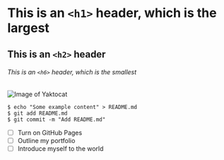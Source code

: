 # This is an `<h1>` header, which is the largest
## This is an `<h2>` header
###### This is an `<h6>` header, which is the smallest

![Image of Yaktocat](https://octodex.github.com/images/yaktocat.png)

```
$ echo "Some example content" > README.md
$ git add README.md
$ git commit -m "Add README.md"
```

- [ ] Turn on GitHub Pages
- [ ] Outline my portfolio
- [ ] Introduce myself to the world
